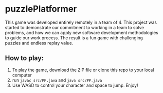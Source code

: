 # puzzlePlatformer

This game was developed entirely remotely in a team of 4. This project was started to demonstrate our commitment to working in a team to solve problems, and how we can apply new software development methodologies to guide our work process. The result is a fun game with challenging puzzles and endless replay value.

## How to play:
1. To play the game, download the ZIP file or clone this repo to your local computer
2. run  `javac src/PP.java` and `java src/PP.java`
3. Use WASD to control your character and space to jump. Enjoy!